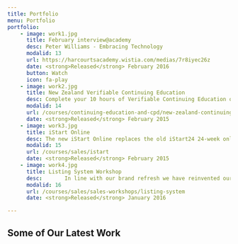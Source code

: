 ```yaml
---
title: Portfolio
menu: Portfolio
portfolio:
    - image: work1.jpg
      title: February interview@academy
      desc: Peter Williams - Embracing Technology
      modalid: 13
      url: https://harcourtsacademy.wistia.com/medias/7r8iyec26z
      date: <strong>Released</strong> February 2016
      button: Watch
      icon: fa-play
    - image: work2.jpg
      title: New Zealand Verifiable Continuing Education
      desc: Complete your 10 hours of Verifiable Continuing Education online for $69 (inc. GST).
      modalid: 14
      url: /courses/continuing-education-and-cpd/new-zealand-continuing-education
      date: <strong>Released</strong> February 2015
    - image: work3.jpg
      title: iStart Online
      desc: The new iStart Online replaces the old iStart24 24-week online programme. We have refined and updated the new iStart making it faster and easier to complete.
      modalid: 15
      url: /courses/sales/istart
      date: <strong>Released</strong> February 2015
    - image: work4.jpg
      title: Listing System Workshop
      desc: ￼￼￼￼￼￼In line with our brand refresh we have reinvented our listing system and the products that sit within this range. Join us at the Academy to witness the transformation from the old to the new listing system and learn how to implement the new products into your business.
      modalid: 16
      url: /courses/sales/sales-workshops/listing-system
      date: <strong>Released</strong> January 2016

---
```


## Some of Our Latest Work
